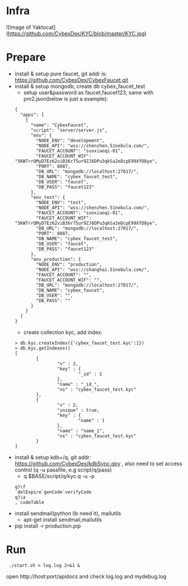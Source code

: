# Infra
![Image of Yaktocat]
(https://github.com/CybexDex/KYC/blob/master/KYC.jpg)

# Prepare
- install & setup pure faucet, git addr is: https://github.com/CybexDex/CybexFaucet.git
- install & setup mongodb, create db cybex_faucet_test
    * setup user&password as faucet,faucet123, same with pm2.json(below is just a example):
    ```
    {
      "apps": [
        {
          "name": "CybexFaucet",
          "script": "server/server.js",
          "env": {
            "NODE_ENV": "development",
            "NODE_API": "wss://shenzhen.51nebula.com/",
            "FAUCET_ACCOUNT": "sunxiaoqi-01",
            "FAUCET_ACCOUNT_WIF": "5KWTrrQMyD7Ez62viB36r75ur9ZJ6DPu3qkSa2eDcpE99XfD8ye",
            "PORT": 8087,
            "DB_URL": "mongodb://localhost:27017/",
            "DB_NAME": "cybex_faucet_test",
            "DB_USER": "faucet",
            "DB_PASS": "faucet123"
          },
          "env_test": {
            "NODE_ENV": "test",
            "NODE_API": "wss://shenzhen.51nebula.com/",
            "FAUCET_ACCOUNT": "sunxiaoqi-01",
            "FAUCET_ACCOUNT_WIF": "5KWTrrQMyD7Ez62viB36r75ur9ZJ6DPu3qkSa2eDcpE99XfD8ye",
            "DB_URL": "mongodb://localhost:27017/",
            "PORT": 8087,
            "DB_NAME": "cybex_faucet_test",
            "DB_USER": "faucet",
            "DB_PASS": "faucet123"
          },
          "env_production": {
            "NODE_ENV": "production",
            "NODE_API": "wss://shanghai.51nebula.com/",
            "FAUCET_ACCOUNT": "",
            "FAUCET_ACCOUNT_WIF": "",
            "DB_URL": "mongodb://localhost:27017/",
            "DB_NAME": "cybex_faucet",
            "DB_USER": "",
            "DB_PASS": ""
          }
        }
      ]
    }
    ```
    * create collection kyc, add index:
    ```
    > db.kyc.createIndex({'cybex_faucet_test.kyc':1})
    > db.kyc.getIndexes()
    [
            {
                    "v" : 2,
                    "key" : {
                            "_id" : 1
                    },
                    "name" : "_id_",
                    "ns" : "cybex_faucet_test.kyc"
            },
            {
                    "v" : 2,
                    "unique" : true,
                    "key" : {
                            "name" : 1
                    },
                    "name" : "name_1",
                    "ns" : "cybex_faucet_test.kyc"
            }
    ]
    ```
- install & setup kdb+/q, git addr: https://github.com/CybexDex/kdbSync.qpy , also need to set access control (q -u passfile, e.g script/q/pass)
    * q $BASE/script/q/kyc.q -u <pass> -p <port >
    ```
    q)\f
    `delExpire`genCode`verifyCode
    q)\a
    ,`codeTable
    
    ```
- install sendmail(python lib need it), mailutils
    * apt-get install sendmail,mailutils
- pip install -r production.pip

# Run
```
 ./start.sh > log.log 2>&1 &
```
open http://host:port/apidocs and check log.log and mydebug.log

